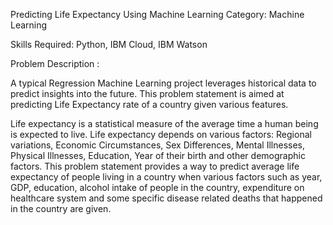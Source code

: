 Predicting Life Expectancy Using Machine Learning
Category: Machine Learning

Skills Required:
Python, IBM Cloud, IBM Watson

Problem Description :

A typical Regression Machine Learning project leverages historical data to predict insights into the future. This problem statement is aimed at predicting Life Expectancy rate of a country given various features.

Life expectancy is a statistical measure of the average time a human being is expected to live. Life expectancy depends on various factors: Regional variations, Economic Circumstances, Sex Differences, Mental Illnesses, Physical Illnesses, Education, Year of their birth and other demographic factors. This problem statement provides a way to predict average life expectancy of people living in a country when various factors such as year, GDP, education, alcohol intake of people in the country, expenditure on healthcare system and some specific disease related deaths that happened in the country are given.


